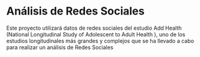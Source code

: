 # Análisis de Redes Sociales
Este proyecto utilizará datos de redes sociales del estudio Add Health (National Longitudinal Study of Adolescent to Adult Health ), uno de los estudios longitudinales más grandes y complejos que se ha llevado a cabo para realizar un análisis de Redes Sociales
